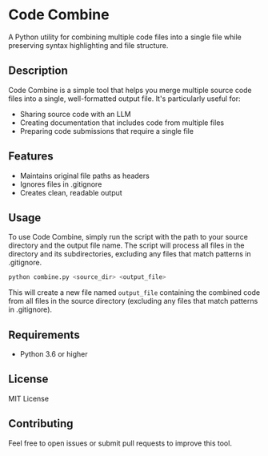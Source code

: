 # Code Combine

A Python utility for combining multiple code files into a single file while preserving syntax highlighting and file structure.

## Description

Code Combine is a simple tool that helps you merge multiple source code files into a single, well-formatted output file. It's particularly useful for:
- Sharing source code with an LLM
- Creating documentation that includes code from multiple files
- Preparing code submissions that require a single file

## Features

- Maintains original file paths as headers
- Ignores files in .gitignore
- Creates clean, readable output

## Usage

To use Code Combine, simply run the script with the path to your source directory and the output file name. The script will process all files in the directory and its subdirectories, excluding any files that match patterns in .gitignore.

```bash
python combine.py <source_dir> <output_file>
```

This will create a new file named `output_file` containing the combined code from all files in the source directory (excluding any files that match patterns in .gitignore).

## Requirements

- Python 3.6 or higher

## License

MIT License

## Contributing

Feel free to open issues or submit pull requests to improve this tool.